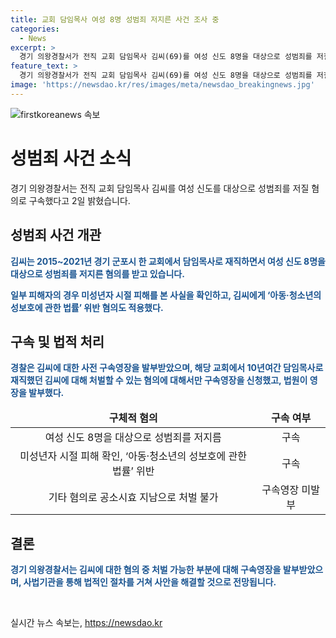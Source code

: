 ```yaml
---
title: 교회 담임목사 여성 8명 성범죄 저지른 사건 조사 중
categories:
  - News
excerpt: >
  경기 의왕경찰서가 전직 교회 담임목사 김씨(69)를 여성 신도 8명을 대상으로 성범죄를 저질렀다는 혐의로 구속했다. 일부 피해자는 미성년자 시절 피해를 입은 것으로 확인되며, 김씨에 대한 아동·청소년의 성보호에 관한 법률 위반 혐의도 적용됐다. 김씨는 2015~2021년 동안 군포시 한 교회에서 담임목사로 재직한 것으로 알려졌다. 해당 교회는 사건이 불거지자 김씨를 해임했으며, 일부 혐의는 공소시효가 지나 처벌이 불가능한 상황이지만, 경찰은 구속영장을 발부받아 김씨를 체포했다.
feature_text: >
  경기 의왕경찰서가 전직 교회 담임목사 김씨(69)를 여성 신도 8명을 대상으로 성범죄를 저질렀다는 혐의로 구속했다. 일부 피해자는 미성년자 시절 피해를 입은 것으로 확인되며, 김씨에 대한 아동·청소년의 성보호에 관한 법률 위반 혐의도 적용됐다. 김씨는 2015~2021년 동안 군포시 한 교회에서 담임목사로 재직한 것으로 알려졌다. 해당 교회는 사건이 불거지자 김씨를 해임했으며, 일부 혐의는 공소시효가 지나 처벌이 불가능한 상황이지만, 경찰은 구속영장을 발부받아 김씨를 체포했다.
image: 'https://newsdao.kr/res/images/meta/newsdao_breakingnews.jpg'
---
```


<p><img src="https://newsdao.kr/res/images/meta/newsdao_breakingnews.jpg" alt="firstkoreanews 속보" /></p>

<h1>성범죄 사건 소식</h1>

<p data-ke-size="size16">경기 의왕경찰서는 전직 교회 담임목사 김씨를 여성 신도를 대상으로 성범죄를 저질 혐의로 구속했다고 2일 밝혔습니다.</p>

<h2 data-ke-size="size26">성범죄 사건 개관</h2>

<p><b><span style="color: #1a5490;">김씨는 2015~2021년 경기 군포시 한 교회에서 담임목사로 재직하면서 여성 신도 8명을 대상으로 성범죄를 저지른 혐의를 받고 있습니다.</b></p>

<p><b><span style="color: #1a5490;">일부 피해자의 경우 미성년자 시절 피해를 본 사실을 확인하고, 김씨에게 ‘아동·청소년의 성보호에 관한 법률’ 위반 혐의도 적용했다.</b></p>

<h2 data-ke-size="size26">구속 및 법적 처리</h2>

<p><b><span style="color: #1a5490;">경찰은 김씨에 대한 사전 구속영장을 발부받았으며, 해당 교회에서 10년여간 담임목사로 재직했던 김씨에 대해 처벌할 수 있는 혐의에 대해서만 구속영장을 신청했고, 법원이 영장을 발부했다.</b></p>

<table>
<thead>
<tr>
<td style="text-align: center; height: 17px;"><b>구체적 혐의</b></td>
<td style="text-align: center; height: 17px;"><b>구속 여부</b></td>
</tr>
</thead>
<tbody>
<tr>
<td style="text-align: center; height: 17px;">여성 신도 8명을 대상으로 성범죄를 저지름</td>
<td style="text-align: center; height: 17px;">구속</td>
</tr>
<tr>
<td style="text-align: center; height: 17px;">미성년자 시절 피해 확인, ‘아동·청소년의 성보호에 관한 법률’ 위반</td>
<td style="text-align: center; height: 17px;">구속</td>
</tr>
<tr>
<td style="text-align: center; height: 17px;">기타 혐의로 공소시효 지남으로 처벌 불가</td>
<td style="text-align: center; height: 17px;">구속영장 미발부</td>
</tr>
</tbody>
</table>

<h2 data-ke-size="size26">결론</h2>

<p><b><span style="color: #1a5490;">경기 의왕경찰서는 김씨에 대한 혐의 중 처벌 가능한 부분에 대해 구속영장을 발부받았으며, 사법기관을 통해 법적인 절차를 거쳐 사안을 해결할 것으로 전망됩니다.</b></p>

<p data-ke-size="size16">&nbsp;</p>
실시간 뉴스 속보는, <a href="https://newsdao.kr" rel="dofollow">https://newsdao.kr</a>



